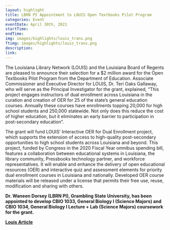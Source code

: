 ```yaml
---
layout: highlight
title: LBRN PI Appointment to LOUIS Open Textbooks Pilot Program
categories: Event
eventDate: April 30th, 2021
startTime:
endTime:
img: images/highlights/louis_trans.png
ftimg: images/highlights/louis_trans.png
description:
link:
---
```

The Louisiana Library Network (LOUIS) and the Louisiana Board of Regents are pleased to announce their selection for a $2 million award for the Open Textbooks Pilot Program from the Department of Education. Associate Commissioner and Executive Director for LOUIS, Dr. Teri Oaks Gallaway, who will serve as the Principal Investigator for the grant, explained, “This project engages instructors of dual enrollment across Louisiana in the curation and creation of OER for 25 of the state’s general education courses. Annually these courses have enrollments topping 20,000 for high school students and 250,000 statewide. Not only does this reduce the cost of higher education, but it eliminates an early barrier to participation in post-secondary education”.

The grant will fund LOUIS’ Interactive OER for Dual Enrollment project, which supports the extension of access to high-quality post-secondary opportunities to high school students across Louisiana and beyond. This project, funded by Congress in the 2020 Fiscal Year omnibus spending bill, features a collaboration between educational systems in Louisiana, the library community, Pressbooks technology partner, and workforce representatives. It will enable and enhance the delivery of open educational resources (OER) and interactive quiz and assessment elements for priority dual enrollment courses in Louisiana and nationally. Developed OER course materials will be released under a license that permits their free use, reuse, modification and sharing with others.

<b> Dr. Waneen Dorsey (LBRN PI), Grambling State University, has been appointed to develop CBIO 1033, General Biology I (Science Majors) and CBIO 1034, General Biology I Lecture + Lab (Science Majors) coursework for the grant.
<p>
<a class="button" href="https://louislibraries.org/news-events/newsroom/press-releases#s-lg-box-wrapper-31316238">Louis Article</a>
</p>
